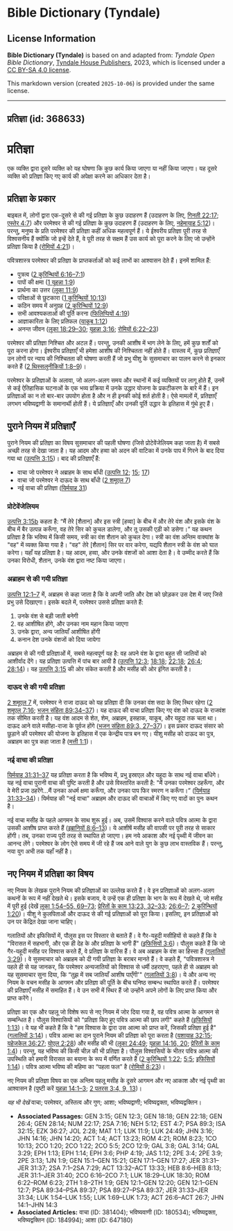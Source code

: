 # Bible Dictionary (Tyndale)

## License Information

**Bible Dictionary (Tyndale)** is based on and adapted from: _Tyndale Open Bible Dictionary_, [Tyndale House Publishers](https://tyndaleopenresources.com/), 2023, which is licensed under a [CC BY-SA 4.0 license](https://creativecommons.org/licenses/by-sa/4.0/legalcode.en).

This markdown version (created `2025-10-06`) is provided under the same license.



--------------------------------

## प्रतिज्ञा (id: 368633)

प्रतिज्ञा
=========

एक व्यक्ति द्वारा दूसरे व्यक्ति को यह घोषणा कि कुछ कार्य किया जाएगा या नहीं किया जाएगा। यह दूसरे व्यक्ति को प्रतिज्ञा किए गए कार्य की अपेक्षा करने का अधिकार देता है।

प्रतिज्ञा के प्रकार
-------------------

बाइबल में, लोगों द्वारा एक\-दूसरे से की गई प्रतिज्ञा के कुछ उदाहरण हैं (उदाहरण के लिए, [गिनती 22:17](https://ref.ly/Num22:17); [एस्तेर 4:7](https://ref.ly/Esth4:7)) और परमेश्वर से की गई प्रतिज्ञा के कुछ उदाहरण हैं (उदाहरण के लिए, [नहेमायाह 5:12](https://ref.ly/Neh5:12))। परन्तु, मनुष्य के प्रति परमेश्वर की प्रतिज्ञा कहीं अधिक महत्वपूर्ण हैं। ये ईश्वरीय प्रतिज्ञा पूरी तरह से विश्वसनीय हैं क्योंकि जो इन्हें देते हैं, वे पूरी तरह से सक्षम हैं उस कार्य को पूरा करने के लिए जो उन्होंने प्रतिज्ञा किया है ([रोमियों 4:21](https://ref.ly/Rom4:21))।

पवित्रशास्त्र परमेश्वर की प्रतिज्ञा के प्राप्तकर्ताओं को कई लाभों का आश्वासन देते हैं। इनमें शामिल हैं:

* पुत्रत्व ([2 कुरिन्थियों 6:16–7:1](https://ref.ly/2Cor6:16-2Cor7:1))
* पापों की क्षमा ([1 यूहन्ना 1:9](https://ref.ly/1John1:9))
* प्रार्थना का उत्तर ([लूका 11:9](https://ref.ly/Luke11:9))
* परिक्षाओं से छुटकारा ([1 कुरिन्थियों 10:13](https://ref.ly/1Cor10:13))
* कठिन समय में अनुग्रह ([2 कुरिन्थियों 12:9](https://ref.ly/2Cor12:9))
* सभी आवश्यकताओं की पूर्ति करना ([फिलिप्पियों 4:19](https://ref.ly/Phil4:19))
* आज्ञाकारिता के लिए प्रतिफल ([याकूब 1:12](https://ref.ly/Jas1:12))
* अनन्त जीवन ([लूका 18:29–30](https://ref.ly/Luke18:29-Luke18:30); [यूहन्ना 3:16](https://ref.ly/John3:16); [रोमियों 6:22–23](https://ref.ly/Rom6:22-Rom6:23))

परमेश्वर की प्रतिज्ञा निश्चित और अटल हैं। परन्तु, उनकी आशीष में भाग लेने के लिए, हमें कुछ शर्तों को पूरा करना होगा। ईश्वरीय प्रतिज्ञाएँ भी हमेशा आशीष की निश्चितता नहीं होते हैं। वास्तव में, कुछ प्रतिज्ञाएँ उन लोगों पर न्याय की निश्चितता की घोषणा करती हैं जो प्रभु यीशु के सुसमाचार का पालन करने से इनकार करते हैं ([2 थिस्सलुनीकियों 1:8–9](https://ref.ly/2Thess1:8-2Thess1:9))।

परमेश्वर के प्रतिज्ञाओं के अलावा, जो अलग\-अलग समय और स्थानों में कई व्यक्तियों पर लागू होते हैं, उनमें से कई ऐतिहासिक घटनाओं के एक भव्य प्रक्रिया में उनके उद्धार योजना के प्रकटीकरण के बारे में हैं। इन प्रतिज्ञाओं का न तो बार\-बार उपयोग होता है और न ही इनकी कोई शर्त होती है। ऐसे मामलों में, प्रतिज्ञाएँ लगभग भविष्यद्वाणी के समानार्थी होती हैं। ये प्रतिज्ञाएँ और उनकी पूर्ति उद्धार के इतिहास में गुंथे हुए हैं।

पुराने नियम में प्रतिज्ञाएँ
---------------------------

पुराने नियम की प्रतिज्ञा का विषय सुसमाचार की पहली घोषणा (जिसे प्रोटेवेंजेलियम कहा जाता है) में सबसे अच्छी तरह से देखा जाता है। यह आदम और हव्वा को अदन की वाटिका में उनके पाप में गिरने के बाद दिया गया था ([उत्पत्ति 3:15](https://ref.ly/Gen3:15))। बाद की प्रतिज्ञाएँ हैं:

* वाचा जो परमेश्वर ने अब्राहम के साथ बाँधी ([उत्पत्ति 12](https://ref.ly/Gen12:1-Gen12:20); [15](https://ref.ly/Gen15:1-Gen15:21); [17](https://ref.ly/Gen17:1-Gen17:27))
* वाचा जो परमेश्वर ने दाऊद के साथ बाँधी ([2 शमूएल 7](https://ref.ly/2Sam7:1-2Sam7:29))
* नई वाचा की प्रतिज्ञा ([यिर्मयाह 31](https://ref.ly/Jer31:1-Jer31:40))

### प्रोटेवेंजेलियम

[उत्पत्ति 3:15b](https://ref.ly/Gen3:15) कहता है: “मैं तेरे \[शैतान] और इस स्त्री \[हव्वा] के बीच में और तेरे वंश और इसके वंश के बीच में बैर उत्पन्न करूँगा, वह तेरे सिर को कुचल डालेगा, और तू उसकी एड़ी को डसेगा।” यह कथन प्रतिज्ञा है कि भविष्य में किसी समय, स्त्री का वंश शैतान को कुचल देगा। स्त्री का वंश अन्तिम वाक्यांश के "वह" में व्यक्त किया गया है। "वह" तेरे \[शैतान] सिर पर वार करेगा, यद्यपि शैतान स्त्री के वंश को घात करेगा। यहाँ यह प्रतिज्ञा है। यह आदम, हव्वा, और उनके वंशजों को आशा देता है। वे उम्मीद करते हैं कि उनका विरोधी, शैतान, उनके वंश द्वारा नष्ट किया जाएगा।

### अब्राहम से की गयी प्रतिज्ञा

[उत्पत्ति 12:1–7](https://ref.ly/Gen12:1-Gen12:7) में, अब्राहम से कहा जाता है कि वे अपनी जाति और देश को छोड़कर उस देश में जाए जिसे प्रभु उसे दिखाएगा। इसके बदले में, परमेश्वर उससे प्रतिज्ञा करते हैं:

1. उनके वंश से बड़ी जाती बनेगी
2. वह आशीषित होंगे, और उनका नाम महान किया जाएगा
3. उनके द्वारा, अन्य जातियाँ आशीषित होंगी
4. कनान देश उनके वंशजों को दिया जायेगा

अब्राहम से की गयी प्रतिज्ञाओं में, सबसे महत्वपूर्ण यह है: वह अपने वंश के द्वारा बहुत सी जातियों को आशीर्वाद देंगे। यह प्रतिज्ञा उत्पत्ति में पांच बार आयी है ([उत्पत्ति 12:3](https://ref.ly/Gen12:3); [18:18](https://ref.ly/Gen18:18); [22:18](https://ref.ly/Gen22:18); [26:4](https://ref.ly/Gen26:4); [28:14](https://ref.ly/Gen28:14))। यह [उत्पत्ति 3:15](https://ref.ly/Gen3:15) की ओर संकेत करती है और मसीह की ओर इंगित करती है।

### दाऊद से की गयी प्रतिज्ञा

[2 शमूएल 7](https://ref.ly/2Sam7:1-2Sam7:29) में, परमेश्वर ने राजा दाऊद को यह प्रतिज्ञा दी कि उनका वंश सदा के लिए स्थिर रहेगा ([2 शमूएल 7:16](https://ref.ly/2Sam7:16); [भजन संहिता 89:34–37](https://ref.ly/Ps89:34-Ps89:37))। यह दाऊद की वाचा प्रतिज्ञा किए गए वंश को दाऊद के राजवंश तक सीमित करती है। यह वंश आदम से शेत, शेम, अब्राहम, इसहाक, याकूब, और यहूदा तक चला था। दाऊद आने वाले मसीहा\-राजा के पूर्वज होंगे ([भजन संहिता 89:3, 27–37](https://ref.ly/Ps89:3))। इस प्रकार दाऊद संसार को छुड़ाने की परमेश्‍वर की योजना के इतिहास में एक केन्द्रीय पात्र बन गए। यीशु मसीह को दाऊद का पुत्र, अब्राहम का पुत्र कहा जाता है ([मत्ती 1:1](https://ref.ly/Matt1:1))।

### नई वाचा की प्रतिज्ञा

[यिर्मयाह 31:31–37](https://ref.ly/Jer31:31-Jer31:37) यह प्रतिज्ञा करता है कि भविष्य में, प्रभु इस्राएल और यहूदा के साथ नई वाचा बाँधेगे। यह नई वाचा पुरानी वाचा की पुष्टि करती है और उसे विस्तारित करती है: "मैं उनका परमेश्वर ठहरूँगा, और वे मेरी प्रजा ठहरेंगे...मैं उनका अधर्म क्षमा करूँगा, और उनका पाप फिर स्मरण न करूँगा।” ([यिर्मयाह 31:33–34](https://ref.ly/Jer31:33-Jer31:34))। यिर्मयाह की "नई वाचा" अब्राहम और दाऊद की वाचाओं में किए गए वादों का पुनः कथन है।

नई वाचा मसीह के पहले आगमन के साथ शुरू हुई। अब, उसमें विश्वास करने वाले पवित्र आत्मा के द्वारा उसकी आशीष प्राप्त करते हैं ([इब्रानियों 8:6–13](https://ref.ly/Heb8:6-Heb8:13))। ये आशीषें मसीह की वापसी पर पूरी तरह से साकार होंगी। तब, उनका राज्य पूरी तरह से स्थापित हो जाएगा। हम नये आकाश और नई पृथ्वी में जीवन का आनन्द लेंगे। परमेश्वर के लोग ऐसे समय में जी रहे हैं जब आने वाले युग के कुछ लाभ वास्तविक हैं। परन्तु, नया युग अभी तक यहाँ नहीं है।

नए नियम में प्रतिज्ञा का विषय
-----------------------------

नए नियम के लेखक पुराने नियम की प्रतिज्ञाओं का उल्लेख करते हैं। वे इन प्रतिज्ञाओं को अलग\-अलग कथनों के रूप में नहीं देखते थे। इसके बजाय, वे उन्हें एक ही प्रतिज्ञा के भाग के रूप में देखते थे, जो मसीह में पूरी हुई (देखें [लूका 1:54–55, 69–73](https://ref.ly/Luke1:54-Luke1:55); [प्रेरितों के काम 13:23, 32–33](https://ref.ly/Acts13:23); [26:6–7](https://ref.ly/Acts26:6-Acts26:7); [2 कुरिन्थियों 1:20](https://ref.ly/2Cor1:20))। यीशु ने कुलपिताओं और दाऊद से की गई प्रतिज्ञाओं को पूरा किया। इसलिए, इन प्रतिज्ञाओं को उन पर केंद्रित देखा जाना चाहिए।

गलातियों और इफिसियों में, पौलुस इस पर विस्तार से बताते हैं। वे गैर\-यहूदी मसीहियों से कहते हैं कि वे "विरासत में सहभागी, और एक ही देह के और प्रतिज्ञा के भागी हैं" ([इफिसियों 3:6](https://ref.ly/Eph3:6))। पौलुस कहते हैं कि जो गैर\-यहूदी मसीह पर विश्वास करते हैं, वे प्रतिज्ञा के वारिस हैं। वे अब अब्राहम के वंश का हिस्सा हैं ([गलातियों 3:29](https://ref.ly/Gal3:29))। वे सुसमाचार को अब्राहम को दी गयी प्रतिज्ञा के बराबर मानते हैं। वे कहते हैं, "पवित्रशास्त्र ने पहले ही से यह जानकर, कि परमेश्वर अन्यजातियों को विश्वास से धर्मी ठहराएगा, पहले ही से अब्राहम को यह सुसमाचार सुना दिया, कि “तुझ में सब जातियाँ आशीष पाएँगी'" ([गलातियों 3:8](https://ref.ly/Gal3:8))। ये और अन्य नए नियम के वचन मसीह के आगमन और प्रतिज्ञा की पूर्ति के बीच घनिष्ठ सम्बन्ध स्थापित करते हैं। परमेश्वर की प्रतिज्ञाएँ मसीह में समाहित हैं। वे उन सभी में स्थिर हैं जो उन्होंने अपने लोगों के लिए प्राप्त किया और प्राप्त करेंगे।

प्रतिज्ञा का एक और पहलू जो विशेष रूप से नए नियम में जोर दिया गया है, वह पवित्र आत्मा के आगमन से सम्बन्धित है। पौलुस विश्वासियों को "प्रतिज्ञा किए हुए पवित्र आत्मा की छाप लगी" कहते हैं ([इफिसियों 1:13](https://ref.ly/Eph1:13))। वे यह भी कहते हैं कि वे "हम विश्वास के द्वारा उस आत्मा को प्राप्त करें, जिसकी प्रतिज्ञा हुई है" ([गलातियों 3:14](https://ref.ly/Gal3:14))। पवित्र आत्मा का दान पुराने नियम की प्रतिज्ञा को पूरा करता है ([यशायाह 32:15](https://ref.ly/Isa32:15); [यहेजकेल 36:27](https://ref.ly/Ezek36:27); [योएल 2:28](https://ref.ly/Joel2:28)) और मसीह की भी ([लूका 24:49](https://ref.ly/Luke24:49); [यूहन्ना 14:16, 20](https://ref.ly/John14:16); [प्रेरितों के काम 1:4](https://ref.ly/Acts1:4))। परन्तु, यह भविष्य की किसी चीज़ की भी प्रतिज्ञा है। पौलुस विश्वासियों के भीतर पवित्र आत्मा की उपस्थिति को हमारी विरासत का बयाना के रूप में वर्णित करते हैं ([2 कुरिन्थियों 1:22](https://ref.ly/2Cor1:22); [5:5](https://ref.ly/2Cor5:5); [इफिसियों 1:14](https://ref.ly/Eph1:14))। पवित्र आत्मा भविष्य की महिमा का “पहला फल” है ([रोमियों 8:23](https://ref.ly/Rom8:23))।

नए नियम की प्रतिज्ञा विषय का एक अन्तिम पहलू मसीह के दूसरे आगमन और नए आकाश और नई पृथ्वी का आश्वासन है (पुष्टी करें [यूहन्ना 14:1–3](https://ref.ly/John14:1-John14:3); [2 पतरस 3:4, 9, 13](https://ref.ly/2Pet3:4))।

*यह भी देखें* वाचा; परमेश्वर, अस्तित्व और गुण; आशा; भविष्यद्वाणी; भविष्यद्वक्ता, भविष्यद्वक्तिन।

* **Associated Passages:** GEN 3:15; GEN 12:3; GEN 18:18; GEN 22:18; GEN 26:4; GEN 28:14; NUM 22:17; 2SA 7:16; NEH 5:12; EST 4:7; PSA 89:3; ISA 32:15; EZK 36:27; JOL 2:28; MAT 1:1; LUK 11:9; LUK 24:49; JHN 3:16; JHN 14:16; JHN 14:20; ACT 1:4; ACT 13:23; ROM 4:21; ROM 8:23; 1CO 10:13; 2CO 1:20; 2CO 1:22; 2CO 5:5; 2CO 12:9; GAL 3:8; GAL 3:14; GAL 3:29; EPH 1:13; EPH 1:14; EPH 3:6; PHP 4:19; JAS 1:12; 2PE 3:4; 2PE 3:9; 2PE 3:13; 1JN 1:9; GEN 15:1–GEN 15:21; GEN 17:1–GEN 17:27; JER 31:31–JER 31:37; 2SA 7:1–2SA 7:29; ACT 13:32–ACT 13:33; HEB 8:6–HEB 8:13; JER 31:1–JER 31:40; 2CO 6:16–2CO 7:1; LUK 18:29–LUK 18:30; ROM 6:22–ROM 6:23; 2TH 1:8–2TH 1:9; GEN 12:1–GEN 12:20; GEN 12:1–GEN 12:7; PSA 89:34–PSA 89:37; PSA 89:27–PSA 89:37; JER 31:33–JER 31:34; LUK 1:54–LUK 1:55; LUK 1:69–LUK 1:73; ACT 26:6–ACT 26:7; JHN 14:1–JHN 14:3
* **Associated Articles:** वाचा (ID: 381404); भविष्यवाणी (ID: 180534); भविष्यद्वक्ता, भविष्यद्वक्तिन (ID: 184994); आशा (ID: 647180)

